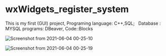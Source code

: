 # wxWidgets_register_system
 This is my first (GUI) project,
 Programing language: C++,SQL;
 	Database : MYSQL
  programs: DBeaver, Code::Blocks



![Screenshot from 2021-06-04 00-25-10](https://user-images.githubusercontent.com/40718112/120719930-6eb9af00-c4cb-11eb-8097-6c0db80fd944.png)



![Screenshot from 2021-06-04 00-25-19](https://user-images.githubusercontent.com/40718112/120719937-724d3600-c4cb-11eb-80b8-bf6ea8a8df1e.png)
